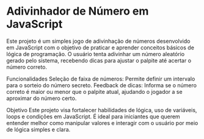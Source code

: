 # Adivinhador de Número em JavaScript
Este projeto é um simples jogo de adivinhação de números desenvolvido em JavaScript com o objetivo de praticar e aprender conceitos básicos de lógica de programação. O usuário tenta adivinhar um número aleatório gerado pelo sistema, recebendo dicas para ajustar o palpite até acertar o número correto.

Funcionalidades
Seleção de faixa de números: Permite definir um intervalo para o sorteio do número secreto.
Feedback de dicas: Informa se o número correto é maior ou menor que o palpite atual, ajudando o jogador a se aproximar do número certo.

Objetivo
Este projeto visa fortalecer habilidades de lógica, uso de variáveis, loops e condições em JavaScript. É ideal para iniciantes que querem entender melhor como manipular valores e interagir com o usuário por meio de lógica simples e clara.
